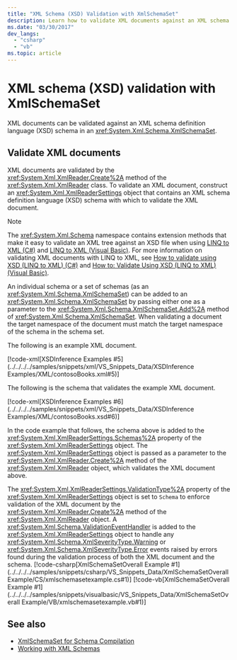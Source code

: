 ```yaml
---
title: "XML Schema (XSD) Validation with XmlSchemaSet"
description: Learn how to validate XML documents against an XML schema definition language (XSD) schema, using an XmlSchemaSet class in .NET.
ms.date: "03/30/2017"
dev_langs:
  - "csharp"
  - "vb"
ms.topic: article
---
```

# XML schema (XSD) validation with XmlSchemaSet

XML documents can be validated against an XML schema definition language (XSD) schema in an <xref:System.Xml.Schema.XmlSchemaSet>.

## Validate XML documents

 XML documents are validated by the <xref:System.Xml.XmlReader.Create%2A> method of the <xref:System.Xml.XmlReader> class. To validate an XML document, construct an <xref:System.Xml.XmlReaderSettings> object that contains an XML schema definition language (XSD) schema with which to validate the XML document.

> [!NOTE]
> The <xref:System.Xml.Schema> namespace contains extension methods that make it easy to validate an XML tree against an XSD file when using [LINQ to XML (C#)](../../linq/linq-xml-overview.md) and [LINQ to XML (Visual Basic)](../../linq/linq-xml-overview.md). For more information on validating XML documents with LINQ to XML, see [How to validate using XSD (LINQ to XML) (C#)](../../linq/validate-xsd.md) and [How to: Validate Using XSD (LINQ to XML) (Visual Basic)](../../linq/validate-xsd.md).

 An individual schema or a set of schemas (as an <xref:System.Xml.Schema.XmlSchemaSet>) can be added to an <xref:System.Xml.Schema.XmlSchemaSet> by passing either one as a parameter to the <xref:System.Xml.Schema.XmlSchemaSet.Add%2A> method of <xref:System.Xml.Schema.XmlSchemaSet>. When validating a document the target namespace of the document must match the target namespace of the schema in the schema set.

 The following is an example XML document.

 [!code-xml[XSDInference Examples #5](../../../../samples/snippets/xml/VS_Snippets_Data/XSDInference Examples/XML/contosoBooks.xml#5)]

 The following is the schema that validates the example XML document.

 [!code-xml[XSDInference Examples #6](../../../../samples/snippets/xml/VS_Snippets_Data/XSDInference Examples/XML/contosoBooks.xsd#6)]

 In the code example that follows, the schema above is added to the <xref:System.Xml.XmlReaderSettings.Schemas%2A> property of the <xref:System.Xml.XmlReaderSettings> object. The <xref:System.Xml.XmlReaderSettings> object is passed as a parameter to the <xref:System.Xml.XmlReader.Create%2A> method of the <xref:System.Xml.XmlReader> object, which validates the XML document above.

 The <xref:System.Xml.XmlReaderSettings.ValidationType%2A> property of the <xref:System.Xml.XmlReaderSettings> object is set to `Schema` to enforce validation of the XML document by the <xref:System.Xml.XmlReader.Create%2A> method of the <xref:System.Xml.XmlReader> object. A <xref:System.Xml.Schema.ValidationEventHandler> is added to the <xref:System.Xml.XmlReaderSettings> object to handle any <xref:System.Xml.Schema.XmlSeverityType.Warning> or <xref:System.Xml.Schema.XmlSeverityType.Error> events raised by errors found during the validation process of both the XML document and the schema.
 [!code-csharp[XmlSchemaSetOverall Example #1](../../../../samples/snippets/csharp/VS_Snippets_Data/XmlSchemaSetOverall Example/CS/xmlschemasetexample.cs#1)]
 [!code-vb[XmlSchemaSetOverall Example #1](../../../../samples/snippets/visualbasic/VS_Snippets_Data/XmlSchemaSetOverall Example/VB/xmlschemasetexample.vb#1)]

## See also

- [XmlSchemaSet for Schema Compilation](xmlschemaset-for-schema-compilation.md)
- [Working with XML Schemas](working-with-xml-schemas.md)
